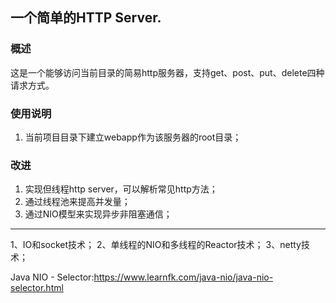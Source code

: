 一个简单的HTTP Server.
---
### 概述
这是一个能够访问当前目录的简易http服务器，支持get、post、put、delete四种请求方式。

### 使用说明
1. 当前项目目录下建立webapp作为该服务器的root目录；

### 改进
1. 实现但线程http server，可以解析常见http方法；
2. 通过线程池来提高并发量；
3. 通过NIO模型来实现异步非阻塞通信；

---
1、IO和socket技术；
2、单线程的NIO和多线程的Reactor技术；
3、netty技术；

Java NIO - Selector:https://www.learnfk.com/java-nio/java-nio-selector.html
